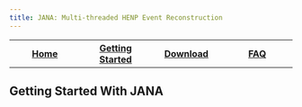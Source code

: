 ```yaml
---
title: JANA: Multi-threaded HENP Event Reconstruction
---
```


<center>
<table border="0" width="90%" align="center">
<TH width="25%"><A href="index.html">Home</A></TH>
<TH width="25%"><A href="GettingStarted.html">Getting Started</A></TH>
<TH width="25%"><A href="Download.htm"l>Download</A></TH>
<TH width="25%"><A href="FAQ.html">FAQ</A></TH>
</table>
</center>

## Getting Started With JANA

